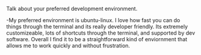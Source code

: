 Talk about your preferred development environment.

-My preferred environment is ubuntu-linux. I love how fast you can do things through the terminal and its really developer friendly. Its extremely customizeable, lots of shortcuts through the terminal, and supported by dev software. Overall I find it to be a straightforward kind of enviornment that allows me to work quickly and without frustration.